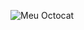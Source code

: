 ![Meu Octocat](https://drive.google.com/file/d/14gfIlUtfk16Ms9fcrjxOZVXjqITtC4wi/view?usp=drive_link)